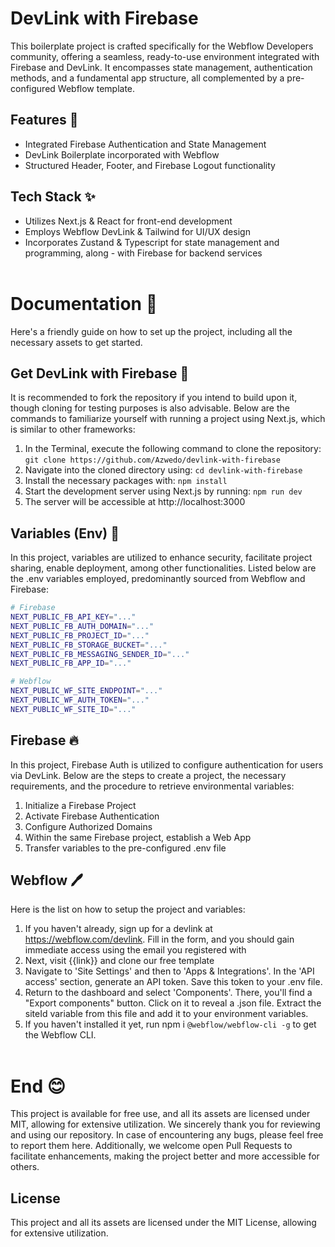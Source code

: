 # DevLink with Firebase

This boilerplate project is crafted specifically for the Webflow Developers community, offering a seamless, ready-to-use environment integrated with Firebase and DevLink. It encompasses state management, authentication methods, and a fundamental app structure, all complemented by a pre-configured Webflow template.

## Features 🚀
- Integrated Firebase Authentication and State Management
- DevLink Boilerplate incorporated with Webflow
- Structured Header, Footer, and Firebase Logout functionality

## Tech Stack ✨
- Utilizes Next.js & React for front-end development
- Employs Webflow DevLink & Tailwind for UI/UX design
- Incorporates Zustand & Typescript for state management and programming, along - with Firebase for backend services
<br></br>

# Documentation 📙
Here's a friendly guide on how to set up the project, including all the necessary assets to get started.

## Get DevLink with Firebase 🔗
It is recommended to fork the repository if you intend to build upon it, though cloning for testing purposes is also advisable. Below are the commands to familiarize yourself with running a project using Next.js, which is similar to other frameworks:

1. In the Terminal, execute the following command to clone the repository: ```git clone https://github.com/Azwedo/devlink-with-firebase```
2. Navigate into the cloned directory using: ```cd devlink-with-firebase```
3. Install the necessary packages with: ```npm install```
4. Start the development server using Next.js by running: ```npm run dev```
5. The server will be accessible at http://localhost:3000

## Variables (Env) 🔗
In this project, variables are utilized to enhance security, facilitate project sharing, enable deployment, among other functionalities. Listed below are the .env variables employed, predominantly sourced from Webflow and Firebase:

```bash
# Firebase
NEXT_PUBLIC_FB_API_KEY="..."
NEXT_PUBLIC_FB_AUTH_DOMAIN="..."
NEXT_PUBLIC_FB_PROJECT_ID="..."
NEXT_PUBLIC_FB_STORAGE_BUCKET="..."
NEXT_PUBLIC_FB_MESSAGING_SENDER_ID="..."
NEXT_PUBLIC_FB_APP_ID="..."

# Webflow 
NEXT_PUBLIC_WF_SITE_ENDPOINT="..."
NEXT_PUBLIC_WF_AUTH_TOKEN="..."
NEXT_PUBLIC_WF_SITE_ID="..."
```

## Firebase 🔥
In this project, Firebase Auth is utilized to configure authentication for users via DevLink. Below are the steps to create a project, the necessary requirements, and the procedure to retrieve environmental variables:

1. Initialize a Firebase Project
2. Activate Firebase Authentication
3. Configure Authorized Domains
4. Within the same Firebase project, establish a Web App
5. Transfer variables to the pre-configured .env file

## Webflow 🖊️
Here is the list on how to setup the project and variables:

1. If you haven't already, sign up for a devlink at https://webflow.com/devlink. Fill in the form, and you should gain immediate access using the email you registered with
2. Next, visit {{link}} and clone our free template
3. Navigate to 'Site Settings' and then to 'Apps & Integrations'. In the 'API access' section, generate an API token. Save this token to your .env file.
3. Return to the dashboard and select 'Components'. There, you'll find a "Export components" button. Click on it to reveal a .json file. Extract the siteId variable from this file and add it to your environment variables.
4. If you haven't installed it yet, run npm i `@webflow/webflow-cli -g` to get the Webflow CLI.
<br><br/>

# End 😊
This project is available for free use, and all its assets are licensed under MIT, allowing for extensive utilization. We sincerely thank you for reviewing and using our repository. In case of encountering any bugs, please feel free to report them here. Additionally, we welcome open Pull Requests to facilitate enhancements, making the project better and more accessible for others.

## License
This project and all its assets are licensed under the MIT License, allowing for extensive utilization.
